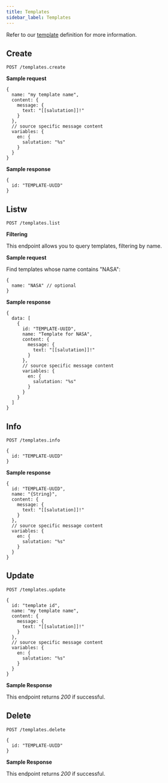```yaml
---
title: Templates
sidebar_label: Templates
---
```


Refer to our [template](getting-started/glossary.md#template) definition
for more information.

## Create

`POST /templates.create`

**Sample request**

```json5
{
  name: "my template name",
  content: {
    message: {
      text: "[[salutation]]!"
    }
  },
  // source specific message content
  variables: {
    en: {
      salutation: "%s"
    }
  }
}
```

**Sample response**

```json5
{
  id: "TEMPLATE-UUID"
}
```

## Listw

`POST /templates.list`

**Filtering**

This endpoint allows you to query templates, filtering by name.

**Sample request**

Find templates whose name contains "NASA":

```json5
{
  name: "NASA" // optional
}
```

**Sample response**

```json5
{
  data: [
    {
      id: "TEMPLATE-UUID",
      name: "Template for NASA",
      content: {
        message: {
          text: "[[salutation]]!"
        }
      },
      // source specific message content
      variables: {
        en: {
          salutation: "%s"
        }
      }
    }
  ]
}
```

## Info

`POST /templates.info`

```json5
{
  id: "TEMPLATE-UUID"
}
```

**Sample response**

```json5
{
  id: "TEMPLATE-UUID",
  name: "{String}",
  content: {
    message: {
      text: "[[salutation]]!"
    }
  },
  // source specific message content
  variables: {
    en: {
      salutation: "%s"
    }
  }
}
```

## Update

`POST /templates.update`

```json5
{
  id: "template id",
  name: "my template name",
  content: {
    message: {
      text: "[[salutation]]!"
    }
  },
  // source specific message content
  variables: {
    en: {
      salutation: "%s"
    }
  }
}
```

**Sample Response**

This endpoint returns _200_ if successful.

## Delete

`POST /templates.delete`

```json5
{
  id: "TEMPLATE-UUID"
}
```

**Sample Response**

This endpoint returns _200_ if successful.
